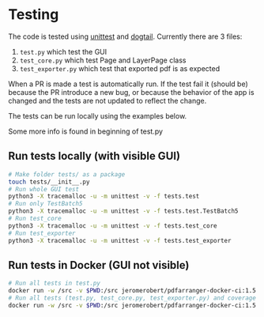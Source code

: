 # Testing

The code is tested using [unittest](https://docs.python.org/3/library/unittest.html) and [dogtail](https://gitlab.com/dogtail/dogtail). Currently there are 3 files:
1. `test.py` which test the GUI
2. `test_core.py` which test Page and LayerPage class
3. `test_exporter.py` which test that exported pdf is as expected

When a PR is made a test is automatically run. If the test fail it (should be) because the PR introduce a new bug, or because the behavior of the app is changed and the tests are not updated to reflect the change.

The tests can be run locally using the examples below.

Some more info is found in beginning of test.py

## Run tests locally (with visible GUI)

```sh
# Make folder tests/ as a package
touch tests/__init__.py
# Run whole GUI test
python3 -X tracemalloc -u -m unittest -v -f tests.test
# Run only TestBatch5
python3 -X tracemalloc -u -m unittest -v -f tests.test.TestBatch5
# Run test_core
python3 -X tracemalloc -u -m unittest -v -f tests.test_core
# Run test_exporter
python3 -X tracemalloc -u -m unittest -v -f tests.test_exporter
```

## Run tests in Docker (GUI not visible)

```sh
# Run all tests in test.py
docker run -w /src -v $PWD:/src jeromerobert/pdfarranger-docker-ci:1.5.0 sh -c "pip install .[image] ; python3 -X tracemalloc -u -m unittest tests.test"
# Run all tests (test.py, test_core.py, test_exporter.py) and coverage
docker run -w /src -v $PWD:/src jeromerobert/pdfarranger-docker-ci:1.5.0 sh -c "pip install .[image] ; python3 -X tracemalloc -u -m unittest discover -s tests -v -f ; python3 -m coverage combine ; python3 -m coverage html"
```
